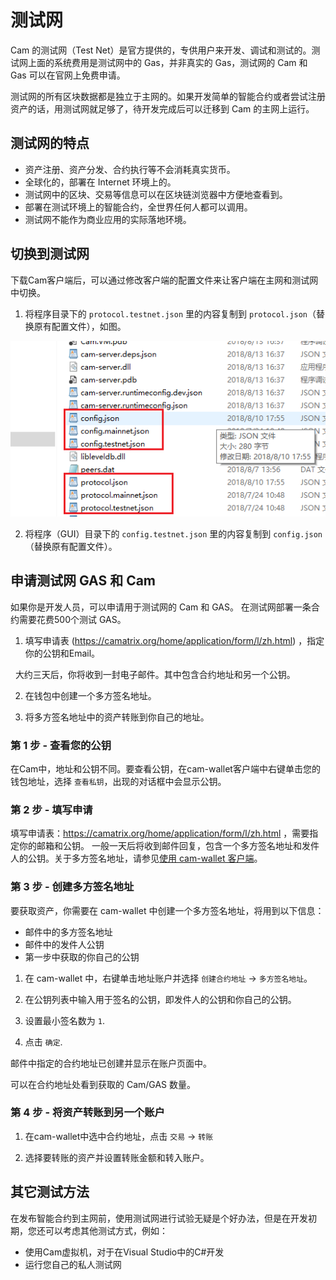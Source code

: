 # 测试网

Cam 的测试网（Test Net）是官方提供的，专供用户来开发、调试和测试的。测试网上面的系统费用是测试网中的 Gas，并非真实的 Gas，测试网的 Cam 和 Gas 可以在官网上免费申请。

测试网的所有区块数据都是独立于主网的。如果开发简单的智能合约或者尝试注册资产的话，用测试网就足够了，待开发完成后可以迁移到 Cam 的主网上运行。

## 测试网的特点

- 资产注册、资产分发、合约执行等不会消耗真实货币。
- 全球化的，部署在 Internet 环境上的。
- 测试网中的区块、交易等信息可以在区块链浏览器中方便地查看到。
- 部署在测试环境上的智能合约，全世界任何人都可以调用。
- 测试网不能作为商业应用的实际落地环境。

## 切换到测试网

下载Cam客户端后，可以通过修改客户端的配置文件来让客户端在主网和测试网中切换。

1. 将程序目录下的 `protocol.testnet.json` 里的内容复制到 `protocol.json`（替换原有配置文件），如图。


![](assets/testnet.png)

2. 将程序（GUI）目录下的 `config.testnet.json` 里的内容复制到 `config.json`（替换原有配置文件）。


## 申请测试网 GAS 和 Cam

如果你是开发人员，可以申请用于测试网的 Cam 和 GAS。 在测试网部署一条合约需要花费500个测试 GAS。  

1. 填写申请表 (https://camatrix.org/home/application/form/l/zh.html) ，指定你的公钥和Email。

   大约三天后，你将收到一封电子邮件。其中包含合约地址和另一个公钥。 

2. 在钱包中创建一个多方签名地址。

3. 将多方签名地址中的资产转账到你自己的地址。

### 第 1 步 - 查看您的公钥

在Cam中，地址和公钥不同。要查看公钥，在cam-wallet客户端中右键单击您的钱包地址，选择 `查看私钥`，出现的对话框中会显示公钥。

### 第 2 步 - 填写申请

填写申请表：https://camatrix.org/home/application/form/l/zh.html ，需要指定你的邮箱和公钥。
一般一天后将收到邮件回复，包含一个多方签名地址和发件人的公钥。关于多方签名地址，请参见[使用 cam-wallet 客户端](../node/walletmanual.html)。

### 第 3 步 - 创建多方签名地址

要获取资产，你需要在 cam-wallet 中创建一个多方签名地址，将用到以下信息： 

- 邮件中的多方签名地址
- 邮件中的发件人公钥
- 第一步中获取的你自己的公钥 

1. 在 cam-wallet 中，右键单击地址账户并选择 `创建合约地址` -> `多方签名地址`。

2. 在公钥列表中输入用于签名的公钥，即发件人的公钥和你自己的公钥。 

3. 设置最小签名数为  `1`.

4. 点击 `确定`.

邮件中指定的合约地址已创建并显示在账户页面中。

可以在合约地址处看到获取的 Cam/GAS 数量。

### 第 4 步 - 将资产转账到另一个账户

1. 在cam-wallet中选中合约地址，点击 `交易` -> `转账`


2. 选择要转账的资产并设置转账金额和转入账户。 

## 其它测试方法

在发布智能合约到主网前，使用测试网进行试验无疑是个好办法，但是在开发初期，您还可以考虑其他测试方式，例如：

- 使用Cam虚拟机，对于在Visual Studio中的C#开发
- 运行您自己的私人测试网





